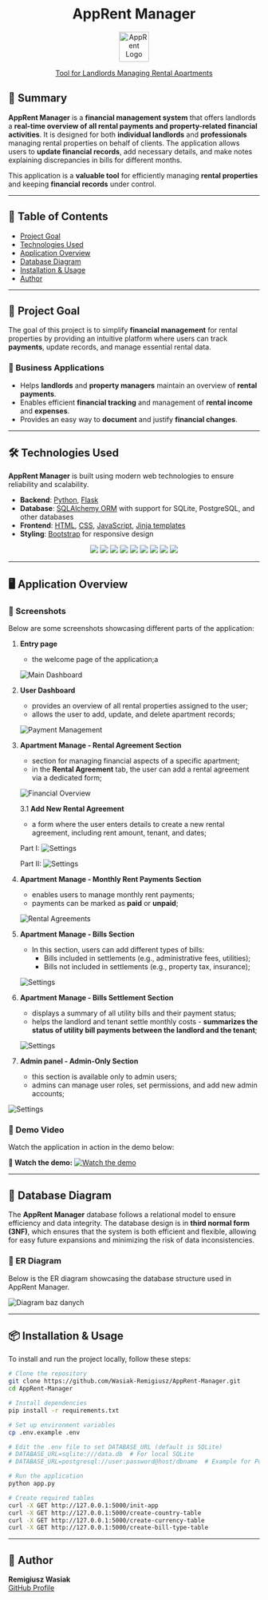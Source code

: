 <h1 align="center">AppRent Manager</h1>

<p align="center">
  <img src="./static/img/logo.png" alt="AppRent Logo" width="60"/>
</p>
<p align="center">
   <u>Tool for Landlords Managing Rental Apartments</u>
</p>

## 📌 Summary

**AppRent Manager** is a **financial management system** that offers landlords a **real-time overview of all rental payments and property-related financial activities**. It is designed for both **individual landlords** and **professionals** managing rental properties on behalf of clients. The application allows users to **update financial records**, add necessary details, and make notes explaining discrepancies in bills for different months.

This application is a **valuable tool** for efficiently managing **rental properties** and keeping **financial records** under control.

---

## 📑 Table of Contents

- [Project Goal](#-project-goal)
- [Technologies Used](#️-technologies-used)
- [Application Overview](#️-application-overview)
- [Database Diagram](#-database-diagram)
- [Installation & Usage](#-installation--usage)
- [Author](#-author)

---

## 🎯 Project Goal

The goal of this project is to simplify **financial management** for rental properties by providing an intuitive platform where users can track **payments**, update records, and manage essential rental data.

### 💼 Business Applications

- Helps **landlords** and **property managers** maintain an overview of **rental payments**.
- Enables efficient **financial tracking** and management of **rental income** and **expenses**.
- Provides an easy way to **document** and justify **financial changes**.

---

## 🛠️ Technologies Used

**AppRent Manager** is built using modern web technologies to ensure reliability and scalability.

- **Backend**: [Python](https://www.python.org/), [Flask](https://flask.palletsprojects.com/)
- **Database**: [SQLAlchemy ORM](https://www.sqlalchemy.org/) with support for SQLite, PostgreSQL, and other databases
- **Frontend**: [HTML](https://developer.mozilla.org/en-US/docs/Web/HTML), [CSS](https://developer.mozilla.org/en-US/docs/Web/CSS), [JavaScript](https://developer.mozilla.org/en-US/docs/Web/JavaScript), [Jinja templates](https://jinja.palletsprojects.com/)
- **Styling**: [Bootstrap](https://getbootstrap.com/) for responsive design

<p align="center">
  <img src="https://img.shields.io/badge/python-%233776AB.svg?style=for-the-badge&logo=python&logoColor=white"/>
  <img src="https://img.shields.io/badge/flask-%23000000.svg?style=for-the-badge&logo=flask&logoColor=white"/>
  <img src="https://img.shields.io/badge/SQL-%23F7DF1E.svg?style=for-the-badge&logo=postgresql&logoColor=white"/>
  <img src="https://img.shields.io/badge/sqlalchemy-%23D71F00.svg?style=for-the-badge&logo=sqlite&logoColor=white"/>
  <img src="https://img.shields.io/badge/jinja-%23B41717.svg?style=for-the-badge&logo=jinja&logoColor=white"/>
  <img src="https://img.shields.io/badge/javascript-%23F7DF1E.svg?style=for-the-badge&logo=javascript&logoColor=black"/>
  <img src="https://img.shields.io/badge/html5-%23E34F26.svg?style=for-the-badge&logo=html5&logoColor=white"/>
  <img src="https://img.shields.io/badge/css3-%231572B6.svg?style=for-the-badge&logo=css3&logoColor=white"/>
  <img src="https://img.shields.io/badge/bootstrap-%23563D7C.svg?style=for-the-badge&logo=bootstrap&logoColor=white"/>
</p>

---

## 🖥️ Application Overview

### 📸 Screenshots

Below are some screenshots showcasing different parts of the application:

1. **Entry page**

   - the welcome page of the application;a

   ![Main Dashboard](./static/img/index.png)

2. **User Dashboard**

   - provides an overview of all rental properties assigned to the user;
   - allows the user to add, update, and delete apartment records;

   ![Payment Management](./static/img/dashboard.png)

3. **Apartment Manage - Rental Agreement Section**

   - section for managing financial aspects of a specific apartment;
   - in the **Rental Agreement** tab, the user can add a rental agreement via a dedicated form;

   ![Financial Overview](./static/img/apartment-manager_Rental-Agreement.png)

   3.1 **Add New Rental Agreement**

   - a form where the user enters details to create a new rental agreement, including rent amount, tenant, and dates;

   Part I:
   ![Settings](./static/img/apartment-manager_New-Rental-Agreement.png)

   Part II:
   ![Settings](./static/img/apartment-manager_New-Rental-Agreement-PartII.png)

4. **Apartment Manage - Monthly Rent Payments Section**

   - enables users to manage monthly rent payments;
   - payments can be marked as **paid** or **unpaid**;

   ![Rental Agreements](./static/img/apartment-manager_Monthly-Rent-Payments.png)

5. **Apartment Manage - Bills Section**

   - In this section, users can add different types of bills:
     - Bills included in settlements (e.g., administrative fees, utilities);
     - Bills not included in settlements (e.g., property tax, insurance);

   ![Settings](./static/img/apartment-manager_Bills.png)

6. **Apartment Manage - Bills Settlement Section**

   - displays a summary of all utility bills and their payment status;
   - helps the landlord and tenant settle monthly costs - **summarizes the status of utility bill payments between the landlord and the tenant**;

   ![Settings](./static/img/apartment-manager_Bills-Settlement.png)

7. **Admin panel - Admin-Only Section**

   - this section is available only to admin users;
   - admins can manage user roles, set permissions, and add new admin accounts;

![Settings](./static/img/admin-panel.png)

### 🎥 Demo Video

Watch the application in action in the demo below:

**🎥 Watch the demo:** [![Watch the demo](./static/img/demo.png)](https://www.loom.com/share/bc85437ca28449b39311bdd05aaad202)

---

## 🧩 Database Diagram

The **AppRent Manager** database follows a relational model to ensure efficiency and data integrity. The database design is in **third normal form (3NF)**, which ensures that the system is both efficient and flexible, allowing for easy future expansions and minimizing the risk of data inconsistencies.

### 📌 ER Diagram

Below is the ER diagram showcasing the database structure used in AppRent Manager.

![Diagram baz danych](./static/img/AppRent_Manager-ER_Diagram.svg)

---

## 📦 Installation & Usage

To install and run the project locally, follow these steps:

```bash
# Clone the repository
git clone https://github.com/Wasiak-Remigiusz/AppRent-Manager.git
cd AppRent-Manager

# Install dependencies
pip install -r requirements.txt

# Set up environment variables
cp .env.example .env

# Edit the .env file to set DATABASE_URL (default is SQLite)
# DATABASE_URL=sqlite:///data.db  # For local SQLite
# DATABASE_URL=postgresql://user:password@host/dbname  # Example for PostgreSQL

# Run the application
python app.py

# Create required tables
curl -X GET http://127.0.0.1:5000/init-app
curl -X GET http://127.0.0.1:5000/create-country-table
curl -X GET http://127.0.0.1:5000/create-currency-table
curl -X GET http://127.0.0.1:5000/create-bill-type-table

```

---

## 👤 Author

**Remigiusz Wasiak**  
[GitHub Profile](https://github.com/Wasiak-Remigiusz)
